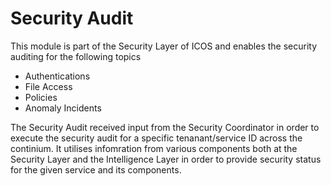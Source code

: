 # Security Audit

This module is part of the Security Layer of ICOS and enables the security auditing for the following topics

* Authentications
* File Access 
* Policies 
* Anomaly Incidents 

The Security Audit received input from the Security Coordinator in order to execute the security audit for 
a specific tenanant/service ID across the continium. It utilises infomration from various components both 
at the Security Layer and the Intelligence Layer in order to provide security status for the given service and 
its components. 